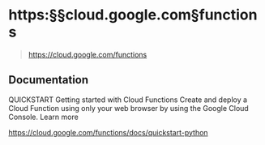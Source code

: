 # https:§§cloud.google.com§functions
> https://cloud.google.com/functions


 
## Documentation
QUICKSTART
Getting started with Cloud Functions Create and deploy a Cloud
Function using only your web browser by using the
Google Cloud Console.
Learn more

https://cloud.google.com/functions/docs/quickstart-python
